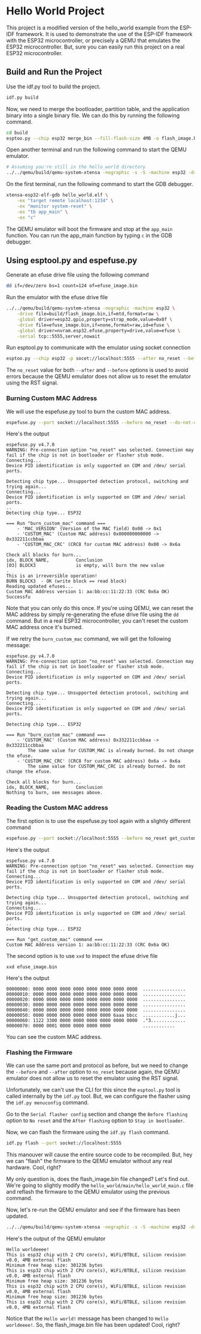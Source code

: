 # Hello World Project

This project is a modified version of the hello_world example from the ESP-IDF framework. It is used to demonstrate the use of the ESP-IDF framework with the ESP32 microcontroller, or precisely a QEMU that emulates the ESP32 microcontroller. But, sure you can easily run this project on a real ESP32 microcontroller.


## Build and Run the Project

Use the idf.py tool to build the project.

```bash
idf.py build
```

Now, we need to merge the bootloader, partition table, and the application binary into a single binary file. We can do this by running the following command.

```bash
cd build
esptoo.py --chip esp32 merge_bin --fill-flash-size 4MB -o flash_image.bin @flash_args
```

Open another terminal and run the following command to start the QEMU emulator.

```bash
# Assuming you're still in the hello_world directory
../../qemu/build/qemu-system-xtensa -nographic -s -S -machine esp32 -drive file=build/flash_image.bin,if=mtd,format=raw
```

On the first terminal, run the following command to start the GDB debugger.

```bash
xtensa-esp32-elf-gdb hello_world.elf \
    -ex "target remote localhost:1234" \
    -ex "monitor system-reset" \
    -ex "tb app_main" \
    -ex "c"
```

The QEMU emulator will boot the firmware and stop at the `app_main` function. You can run the app_main function by typing `c` in the GDB debugger.


## Using esptool.py and espefuse.py

Generate an efuse drive file using the following command

```bash
dd if=/dev/zero bs=1 count=124 of=efuse_image.bin
```

Run the emulator with the efuse drive file

```bash
../../qemu/build/qemu-system-xtensa -nographic -machine esp32 \
    -drive file=build/flash_image.bin,if=mtd,format=raw \
    -global driver=esp32.gpio,property=strap_mode,value=0x0f \
    -drive file=efuse_image.bin,if=none,format=raw,id=efuse \
    -global driver=nvram.esp32.efuse,property=drive,value=efuse \
    -serial tcp::5555,server,nowait
```

Run esptool.py to communicate with the emulator using socket connection

```bash
esptoo.py --chip esp32 -p socet://localhost:5555 --after no_reset --before no_reset flash_id
```

The `no_reset` value for both `--after` and `--before` options is used to avoid errors because the QEMU emulator does not allow us to reset the emulator using the RST signal.


### Burning Custom MAC Address

We will use the espefuse.py tool to burn the custom MAC address.

```bash
espefuse.py --port socket://localhost:5555 --before no_reset --do-not-confirm burn_custom_mac aa:bb:cc:11:22:33
```

Here's the output

```
espefuse.py v4.7.0
WARNING: Pre-connection option "no_reset" was selected. Connection may fail if the chip is not in bootloader or flasher stub mode.
Connecting...
Device PID identification is only supported on COM and /dev/ serial ports.

Detecting chip type... Unsupported detection protocol, switching and trying again...
Connecting...
Device PID identification is only supported on COM and /dev/ serial ports.
..
Detecting chip type... ESP32

=== Run "burn_custom_mac" command ===
    - 'MAC_VERSION' (Version of the MAC field) 0x00 -> 0x1
    - 'CUSTOM_MAC' (Custom MAC address) 0x000000000000 -> 0x332211ccbbaa
    - 'CUSTOM_MAC_CRC' (CRC8 for custom MAC address) 0x00 -> 0x6a

Check all blocks for burn...
idx, BLOCK_NAME,          Conclusion
[03] BLOCK3               is empty, will burn the new value
. 
This is an irreversible operation!
BURN BLOCK3  - OK (write block == read block)
Reading updated efuses...
Custom MAC Address version 1: aa:bb:cc:11:22:33 (CRC 0x6a OK)
Successfu
```

Note that you can only do this once. If you're using QEMU, we can reset the MAC address by simply re-generating the efuse drive file using the `dd` command. But in a real ESP32 microcontroller, you can't reset the custom MAC address once it's burned.

If we retry the `burn_custom_mac` command, we will get the following message:

```
espefuse.py v4.7.0
WARNING: Pre-connection option "no_reset" was selected. Connection may fail if the chip is not in bootloader or flasher stub mode.
Connecting...
Device PID identification is only supported on COM and /dev/ serial ports.

Detecting chip type... Unsupported detection protocol, switching and trying again...
Connecting...
Device PID identification is only supported on COM and /dev/ serial ports.

Detecting chip type... ESP32

=== Run "burn_custom_mac" command ===
    - 'CUSTOM_MAC' (Custom MAC address) 0x332211ccbbaa -> 0x332211ccbbaa
        The same value for CUSTOM_MAC is already burned. Do not change the efuse.
    - 'CUSTOM_MAC_CRC' (CRC8 for custom MAC address) 0x6a -> 0x6a
        The same value for CUSTOM_MAC_CRC is already burned. Do not change the efuse.

Check all blocks for burn...
idx, BLOCK_NAME,          Conclusion
Nothing to burn, see messages above.
```

### Reading the Custom MAC address

The first option is to use the espefuse.py tool again with a slightly different command

```bash
espefuse.py --port socket://localhost:5555 --before no_reset get_custom_mac
```

Here's the output

```
espefuse.py v4.7.0
WARNING: Pre-connection option "no_reset" was selected. Connection may fail if the chip is not in bootloader or flasher stub mode.
Connecting...
Device PID identification is only supported on COM and /dev/ serial ports.

Detecting chip type... Unsupported detection protocol, switching and trying again...
Connecting...
Device PID identification is only supported on COM and /dev/ serial ports.
..
Detecting chip type... ESP32

=== Run "get_custom_mac" command ===
Custom MAC Address version 1: aa:bb:cc:11:22:33 (CRC 0x6a OK)
```

The second option is to use `xxd` to inspect the efuse drive file

```
xxd efuse_image.bin
```

Here's the output

```
00000000: 0000 0000 0000 0000 0000 0000 0000 0000  ................
00000010: 0000 0000 0000 0000 0000 0000 0000 0000  ................
00000020: 0000 0000 0000 0000 0000 0000 0000 0000  ................
00000030: 0000 0000 0000 0000 0000 0000 0000 0000  ................
00000040: 0000 0000 0000 0000 0000 0000 0000 0000  ................
00000050: 0000 0000 0000 0000 0000 0000 6aaa bbcc  ............j...
00000060: 1122 3300 0000 0000 0000 0000 0000 0000  ."3.............
00000070: 0000 0001 0000 0000 0000 0000            ............
```

You can see the custom MAC address.

### Flashing the Firmware

We can use the same port and protocol as before, but we need to change the `--before` and `--after` option to `no_reset` because again, the QEMU emulator does not allow us to reset the emulator using the RST signal.

Unfortunately, we can't use the CLI for this since the `esptool.py` tool is called internally by the `idf.py` tool. But, we can configure the flasher using the `idf.py menuconfig` command.

Go to the `Serial flasher config` section and change the `Before flashing` option to `No reset` and the `After flashing` option to `Stay in bootloader`.

Now, we can flash the firmware using the `idf.py flash` command.

```bash
idf.py flash --port socket://localhost:5555
```

This manouver will cause the entire source code to be recompiled. But, hey we can "flash" the firmware to the QEMU emulator without any real hardware. Cool, right?


My only question is, does the flash_image.bin file changed? Let's find out.
We're going to slightly modify the `hello_world/main/hello_world_main.c` file and reflash the firmware to the QEMU emulator using the previous command.

Now, let's re-run the QEMU emulator and see if the firmware has been updated.

```bash
../../qemu/build/qemu-system-xtensa -nographic -s -S -machine esp32 -drive file=build/flash_image.bin,if=mtd,format=raw
```

Here's the output of the QEMU emulator

```
Hello worldeeee!
This is esp32 chip with 2 CPU core(s), WiFi/BTBLE, silicon revision v0.0, 4MB external flash
Minimum free heap size: 301236 bytes
This is esp32 chip with 2 CPU core(s), WiFi/BTBLE, silicon revision v0.0, 4MB external flash
Minimum free heap size: 301236 bytes
This is esp32 chip with 2 CPU core(s), WiFi/BTBLE, silicon revision v0.0, 4MB external flash
Minimum free heap size: 301236 bytes
This is esp32 chip with 2 CPU core(s), WiFi/BTBLE, silicon revision v0.0, 4MB external flash
```

Notice that the `Hello world!` message has been changed to `Hello worldeeee!`. So, the flash_image.bin file has been updated! Cool, right?

